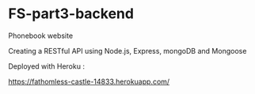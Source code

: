# FS-part3-backend

Phonebook website

Creating a RESTful API using Node.js, Express, mongoDB and Mongoose

Deployed with Heroku :

https://fathomless-castle-14833.herokuapp.com/
